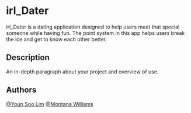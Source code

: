 # irl_Dater

irl_Dater is a dating application designed to help users meet that special someone while having fun. 
The point system in this app helps users break the ice and get to know each other better. 

## Description

An in-depth paragraph about your project and overview of use.

## Authors

[@Youn Soo Lim](https://www.linkedin.com/in/younsoo-lim)
[@Montana Williams](https://www.instagram.com/montanaawilliams/?hl=en)
